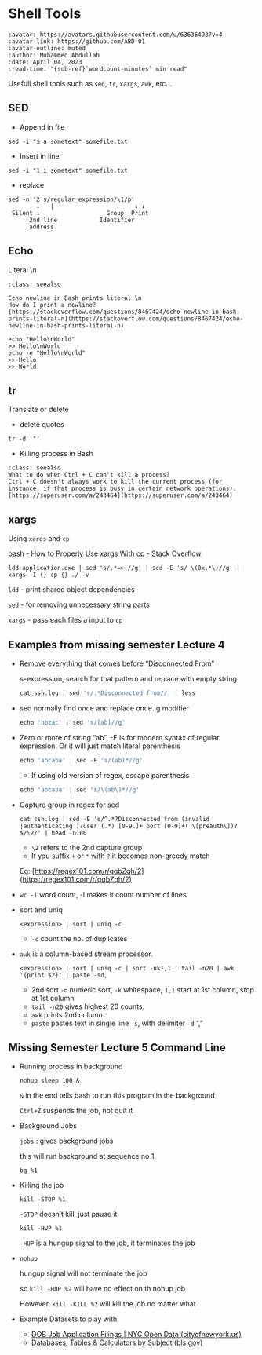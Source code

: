 # Shell Tools

```{article-info}
:avatar: https://avatars.githubusercontent.com/u/63636498?v=4
:avatar-link: https://github.com/ABD-01
:avatar-outline: muted
:author: Muhammed Abdullah
:date: April 04, 2023
:read-time: "{sub-ref}`wordcount-minutes` min read"
```

Usefull shell tools such as `sed`, `tr`, `xargs`, `awk`, etc...

## SED

- Append in file

```Shell
sed -i "$ a sometext" somefile.txt
```

- Insert in line

```Shell
sed -i "1 i sometext" somefile.txt
```

- replace

```Shell
sed -n '2 s/regular_expression/\1/p'
		↓   |                       ↓ ↓
 Silent ↓                   Group  Print
      2nd line            Identifier
      address		
```

## Echo

Literal \n

```{admonition} Reference
:class: seealso

Echo newline in Bash prints literal \n  
How do I print a newline?  
[https://stackoverflow.com/questions/8467424/echo-newline-in-bash-prints-literal-n](https://stackoverflow.com/questions/8467424/echo-newline-in-bash-prints-literal-n)  
```


```Shell
echo "Hello\nWorld"
>> Hello\nWorld
echo -e "Hello\nWorld"
>> Hello
>> World
```


## tr

Translate or delete

- delete quotes

```Shell
tr -d '"' 
```

  

- Killing process in Bash

```{admonition} Reference
:class: seealso
What to do when Ctrl + C can't kill a process?  
Ctrl + C doesn't always work to kill the current process (for instance, if that process is busy in certain network operations).  
[https://superuser.com/a/243464](https://superuser.com/a/243464)  
```

 

## xargs

Using `xargs` and `cp`

[bash - How to Properly Use xargs With cp - Stack Overflow](https://stackoverflow.com/questions/72253410/how-to-properly-use-xargs-with-cp)

```Shell
ldd application.exe | sed 's/.*=> //g' | sed -E 's/ \(0x.*\)//g' | xargs -I {} cp {} ./ -v
```

`ldd` - print shared object dependencies

`sed` - for removing unnecessary string parts

`xargs` - pass each files a input to `cp`

  

## Examples from missing semester Lecture 4

- Remove everything that comes before “Disconnected From”
    
    s-expression, search for that pattern and replace with empty string
    
    ```Python
    cat ssh.log | sed 's/.*Disconnected from//' | less
    ```
    
- sed normally find once and replace once. g modifier
    
    ```Python
    echo 'bbzac' | sed 's/[ab]//g'
    ```
    
- Zero or more of string “ab”, -E is for modern syntax of regular expression. Or it will just match literal parenthesis
    
    ```Python
    echo 'abcaba' | sed -E 's/(ab)*//g'
    ```
    
    - If using old version of regex, escape parenthesis
    
    ```Python
    echo 'abcaba' | sed 's/\(ab\)*//g'
    ```
    
- Capture group in regex for sed
    
    ```Shell
    cat ssh.log | sed -E 's/^.*?Disconnected from (invalid |authenticating )?user (.*) [0-9.]+ port [0-9]+( \[preauth\])?$/\2/' | head -n100
    ```
    
    - `\2` refers to the 2nd capture group
    - If you suffix `+` or `*` with `?` it becomes non-greedy match
    
    Eg: [https://regex101.com/r/qqbZqh/2](https://regex101.com/r/qqbZqh/2)
    
- `wc -l` word count, -l makes it count number of lines
- sort and uniq
    
    ```Shell
    <expression> | sort | uniq -c
    ```
    
    - `-c` count the no. of duplicates
- `awk` is a column-based stream processor.
    
    ```Shell
    <expression> | sort | uniq -c | sort -nk1,1 | tail -n20 | awk '{print $2}' | paste -sd,
    ```
    
    - 2nd sort `-n` numeric sort, `-k` whitespace, `1,1` start at 1st column, stop at 1st column
    - `tail -n20` gives highest 20 counts.
    - `awk` prints 2nd column
    - `paste` pastes text in single line `-s`, with delimiter `-d` ”,”

  

## Missing Semester Lecture 5 Command Line

- Running process in background
    
    ```Shell
    nohup sleep 100 &
    ```
    
    `&` in the end tells bash to run this program in the background
    
    `Ctrl+Z` suspends the job, not quit it
    
- Background Jobs
    
    `jobs` : gives background jobs
    
    this will run background at sequence no 1.
    
    ```Shell
    bg %1
    ```
    
- Killing the job
    
    ```Shell
    kill -STOP %1
    ```
    
    `-STOP` doesn’t kill, just pause it
    
    ```Shell
    kill -HUP %1
    ```
    
    `-HUP` is a hungup signal to the job, it terminates the job
    
- `nohup`
    
    hungup signal will not terminate the job
    
    so `kill -HUP %2` will have no effect on th nohup job
    
    However, `kill -KILL %2` will kill the job no matter what
    

- Example Datasets to play with:
    - [DOB Job Application Filings | NYC Open Data (cityofnewyork.us)](https://data.cityofnewyork.us/Housing-Development/DOB-Job-Application-Filings/ic3t-wcy2)
    - [Databases, Tables & Calculators by Subject (bls.gov)](https://www.bls.gov/data/)